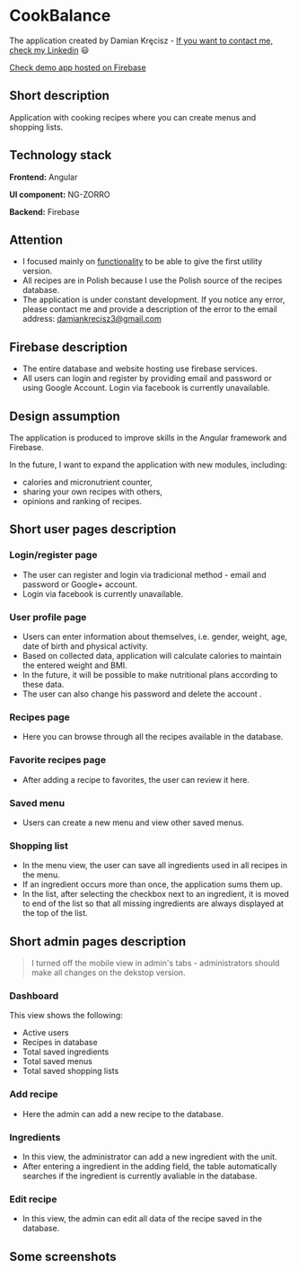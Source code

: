 # CookBalance

The application created by Damian Kręcisz - [If you want to contact me, check my Linkedin](https://www.linkedin.com/in/damiankrecisz/) :smiley:

[Check demo app hosted on Firebase](https://cookbalance-41649.web.app/)


## Short description
Application with cooking recipes where you can create menus and shopping lists.


## Technology stack 

**Frontend:** Angular

**UI component:** NG-ZORRO

**Backend:** Firebase

## Attention

- I focused mainly on <ins>functionality</ins> to be able to give the first utility version.
- All recipes are in Polish because I use the Polish source of the recipes database.
- The application is under constant development. If you notice any error, please contact me and provide a description of the error to the email address: damiankrecisz3@gmail.com
 
## Firebase description

- The entire database and website hosting use firebase services.
- All users can login and register by providing email and password or using Google Account. Login via facebook is currently unavailable.

## Design assumption

The application is produced to improve skills in the Angular framework and Firebase.

 In the future, I want to expand the application with new modules, including:
 - calories and micronutrient counter,
 - sharing your own recipes with others,
 - opinions and ranking of recipes.

## Short user pages description

### Login/register page

 - The user can register and login via tradicional method - email and password or Google+ account.
 - Login via facebook is currently unavailable.
 
### User profile page
 - Users can enter information about themselves, i.e. gender, weight, age, date of birth and physical activity.
 - Based on collected data, application will calculate calories to maintain the entered weight and BMI.
 - In the future, it will be possible to make nutritional plans according to these data.
 - The user can also change his password and delete the account .

### Recipes page

 - Here you can browse through all the recipes available in the database.

### Favorite recipes page

 - After adding a recipe to favorites, the user can review it here.

### Saved menu

 - Users can create a new menu and view other saved menus.

### Shopping list

 - In the menu view, the user can save all ingredients used in all recipes in the menu.
 - If an ingredient occurs more than once, the application sums them up.
 - In the list, after selecting the checkbox next to an ingredient, it is moved to end of the list so that all missing ingredients are always displayed at the top of the list.


## Short admin pages description

> I turned off the mobile view in admin's tabs - administrators should make all changes on the dekstop version.

### Dashboard

This view shows the following:

 - Active users
 - Recipes in database
 - Total saved ingredients
 - Total saved menus
 - Total saved shopping lists
 
### Add recipe

 - Here the admin can add a new recipe to the database.

### Ingredients

 - In this view, the administrator can add a new ingredient with the unit.
 - After entering a ingredient in the adding field, the table automatically searches if the ingredient is currently avaliable in the database.

### Edit recipe

 - In this view, the admin can edit all data of the recipe saved in the database.

## Some screenshots



